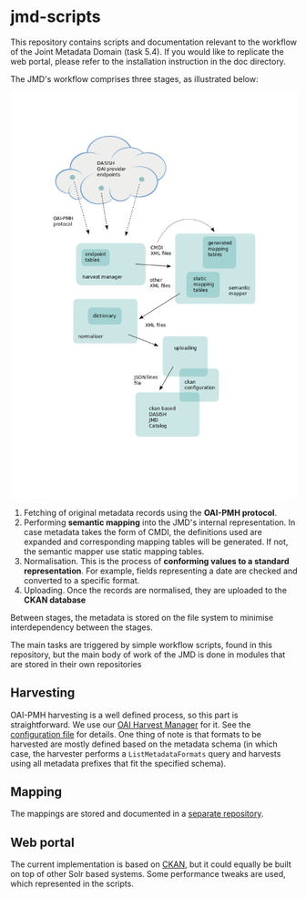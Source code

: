 jmd-scripts
===========

This repository contains scripts and documentation relevant to the workflow of the Joint Metadata Domain (task 5.4). If you would like to replicate the web portal, please refer to the installation instruction in the doc directory.

The JMD's workflow comprises three stages, as illustrated below:

![workflow illustration](https://raw.githubusercontent.com/DASISH/jmd-scripts/master/workflow.png "JMD Workflow")

1. Fetching of original metadata records using the **OAI-PMH protocol**.
2. Performing **semantic mapping** into the JMD's internal
representation. In case metadata takes the form of CMDI, the definitions used are expanded and corresponding mapping tables will be generated. If not, the semantic mapper use static mapping tables.
3. Normalisation. This is the process of **conforming values to a standard representation**. For example, fields representing a date are checked and converted to a specific format.
4. Uploading. Once the records are normalised, they are uploaded to the **CKAN database**

Between stages, the metadata is stored on the file system to minimise
interdependency between the stages.

The main tasks are triggered by simple workflow scripts, found in this
repository, but the main body of work of the JMD is done in modules
that are stored in their own repositories


## Harvesting

OAI-PMH harvesting is a well defined process, so this part is
straightforward. We use our [OAI Harvest
Manager](https://github.com/TheLanguageArchive/oai-harvest-manager)
for it. See the [configuration file](harvester-config.xml) for
details. One thing of note is that formats to be harvested are mostly
defined based on the metadata schema (in which case, the harvester
performs a `ListMetadataFormats` query and harvests using all metadata
prefixes that fit the specified schema).


## Mapping

The mappings are stored and documented in a [separate
repository](https://github.com/DASISH/md-mapping).


## Web portal

The current implementation is based on [CKAN](http://ckan.org/), but
it could equally be built on top of other Solr based systems. Some
performance tweaks are used, which represented in the scripts.
